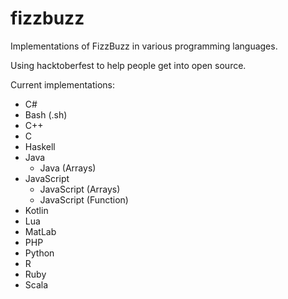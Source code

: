 # fizzbuzz
Implementations of FizzBuzz in various programming languages.

Using hacktoberfest to help people get into open source.

Current implementations:

- C#
- Bash (.sh)
- C++
- C
- Haskell
- Java
  - Java (Arrays)
- JavaScript
  - JavaScript (Arrays)
  - JavaScript (Function)
- Kotlin
- Lua
- MatLab
- PHP
- Python
- R
- Ruby
- Scala
